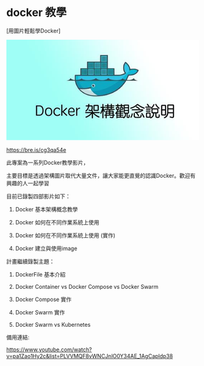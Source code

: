 # docker 教學

[用圖片輕鬆學Docker]

![cover_image](cover_image.jpeg)

https://bre.is/cg3qa54e

此專案為一系列Docker教學影片，

主要目標是透過架構圖片取代大量文件，讓大家能更直覺的認識Docker。歡迎有興趣的人一起學習

目前已錄製四部影片如下：

1. Docker 基本架構概念教學

2. Docker 如何在不同作業系統上使用

3. Docker 如何在不同作業系統上使用 (實作)

4. Docker 建立與使用image

計畫繼續錄製主題：

1. DockerFile 基本介紹

2. Docker Container vs Docker Compose vs Docker Swarm

3. Docker Compose 實作

4. Docker Swarm 實作

5. Docker Swarm vs Kubernetes

備用連結:

https://www.youtube.com/watch?v=pa1Zao1Hy2c&list=PLVVMQF8vWNCJnlO0Y34AE_1AgCapldp38
